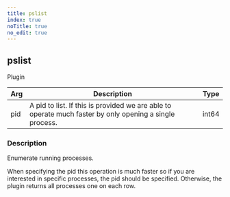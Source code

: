 ```yaml
---
title: pslist
index: true
noTitle: true
no_edit: true
---
```




<div class="vql_item"></div>


## pslist
<span class='vql_type pull-right page-header'>Plugin</span>



<div class="vqlargs"></div>

Arg | Description | Type
----|-------------|-----
pid|A pid to list. If this is provided we are able to operate much faster by only opening a single process.|int64

### Description

Enumerate running processes.

When specifying the pid this operation is much faster so if you are
interested in specific processes, the pid should be
specified. Otherwise, the plugin returns all processes one on each
row.


